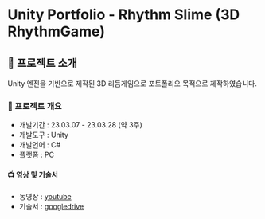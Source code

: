 # Unity Portfolio - Rhythm Slime (3D RhythmGame)

## 📣 프로젝트 소개
Unity 엔진을 기반으로 제작된 3D 리듬게임으로 포트폴리오 목적으로 제작하였습니다.
<br>

### 📜 프로젝트 개요
- 개발기간 : 23.03.07 - 23.03.28 (약 3주)
- 개발도구 : Unity
- 개발언어 : C#
- 플랫폼 : PC

#### 📺 영상 및 기술서
- 동영상 : [youtube](https://www.youtube.com/watch?v=cQ_YCAxeAN8&ab_channel=EUREKA)
- 기술서 : [googledrive](https://drive.google.com/file/d/1DZQ1AoY3cZ3WrI3dS8TdaGghko9pLpQR/view?usp=share_link)
